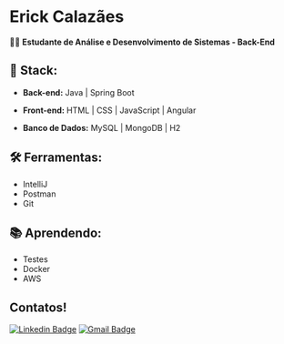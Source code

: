 # Erick Calazães

🧑‍💼 **Estudante de Análise e Desenvolvimento de Sistemas - Back-End**  


## 💙 Stack:

- **Back-end:** Java | Spring Boot

- **Front-end:** HTML | CSS | JavaScript | Angular

- **Banco de Dados:** MySQL | MongoDB | H2

 ## 🛠️ Ferramentas:
 
- IntelliJ
- Postman
- Git

## 📚 Aprendendo:

- Testes
- Docker
- AWS

## Contatos!
[![Linkedin Badge](https://img.shields.io/badge/-LinkedIn-blue?style=for-the-badge&logo=Linkedin&logoColor=white&link=https://br.linkedin.com/in/ecalazaes)](https://br.linkedin.com/in/ecalazaes)
[![Gmail Badge](https://img.shields.io/badge/-Gmail-c14438?style=for-the-badge&logo=Gmail&logoColor=white&link=mailto:ecalazaes@gmail.com)](mailto:ecalazaes@gmail.com)
  

